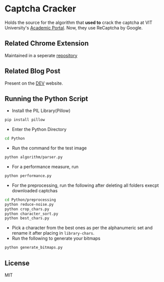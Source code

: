 # Captcha Cracker

Holds the source for the algorithm that **used to** crack the captcha at VIT University's [Academic Portal](https://vtop.vit.ac.in/vtop/). Now, they use ReCaptcha by Google.

## Related Chrome Extension

Maintained in a seperate [repository](https://github.com/Presto412/Enhancer-for-VIT-Vellore-Academics)

## Related Blog Post

Present on the [DEV](https://dev.to/presto412/how-i-cracked-the-captcha-on-my-universitys-website-237j) website.

## Running the Python Script

- Install the PIL Library(Pillow)

```bash
pip install pillow
```

- Enter the Python Directory

```bash
cd Python
```

- Run the command for the test image

```bash
python algorithm/parser.py
```

- For a performance measure, run

```bash
python performance.py
```

- For the preprocessing, run the following after deleting all folders execpt downloaded captchas

```bash
cd Python/preprocessing
python reduce-noise.py
python crop_chars.py
python character_sort.py
python best_chars.py
```

- Pick a character from the best ones as per the alphanumeric set and rename it after placing in `library-chars`.
- Run the following to generate your bitmaps

```bash
python generate_bitmaps.py
```

## License

MIT
